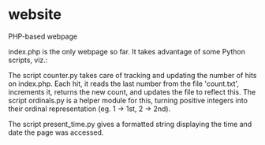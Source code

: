 website
=======

PHP-based webpage

index.php is the only webpage so far.  It takes advantage of some Python scripts, viz.:

The script counter.py takes care of tracking and updating the number of hits on index.php.  Each hit, it reads the last number from the file 'count.txt', increments it, returns the new count, and updates the file to reflect this.  The script ordinals.py is a helper module for this, turning positive integers into their ordinal representation (eg. 1 -> 1st, 2 -> 2nd).

The script present_time.py gives a formatted string displaying the time and date the page was accessed.